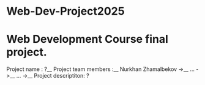 # Web-Dev-Project2025
# Web Development Course final project.

Project name : ?__
Project team members :__
    Nurkhan Zhamalbekov ->__ 
    ...                 ->__
    ...                 ->__
Project descriptiton: ?
